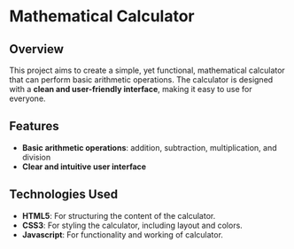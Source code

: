 # **Mathematical Calculator**

## **Overview**

This project aims to create a simple, yet functional, mathematical calculator that can perform basic arithmetic operations. The calculator is designed with a **clean and user-friendly interface**, making it easy to use for everyone.

## **Features**

- **Basic arithmetic operations**: addition, subtraction, multiplication, and division
- **Clear and intuitive user interface**

## **Technologies Used**

- **HTML5**: For structuring the content of the calculator.
- **CSS3**: For styling the calculator, including layout and colors.
- **Javascript**: For functionality and working of calculator.

